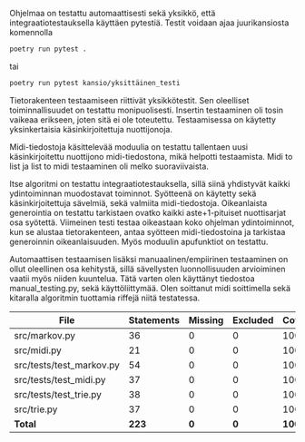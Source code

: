 Ohjelmaa on testattu automaattisesti sekä yksikkö, että integraatiotestauksella käyttäen pytestiä. Testit voidaan ajaa juurikansiosta komennolla
```bash
poetry run pytest .
```
tai
```bash
poetry run pytest kansio/yksittäinen_testi
```

Tietorakenteen testaamiseen riittivät yksikkötestit. Sen oleelliset toiminnallisuudet on testattu monipuolisesti. Insertin testaaminen oli tosin vaikeaa erikseen, joten sitä ei ole toteutettu. Testaamisessa on käytetty yksinkertaisia käsinkirjoitettuja nuottijonoja.

Midi-tiedostoja käsittelevää moduulia on testattu tallentaen uusi käsinkirjoitettu nuottijono midi-tiedostona, mikä helpotti testaamista. Midi to list ja list to midi testaaminen oli melko suoraviivaista.

Itse algoritmi on testattu integraatiotestauksella, sillä siinä yhdistyvät kaikki ydintoiminnan muodostavat toiminnot. Syötteenä on käytetty sekä käsinkirjoitettuja sävelmiä, sekä valmiita midi-tiedostoja. Oikeanlaista generointia on testattu tarkistaen ovatko kaikki aste+1-pituiset nuottisarjat osa syötettä. Viimeinen testi testaa oikeastaan koko ohjelman ydintoiminnot, kun se alustaa tietorakenteen, antaa syötteen midi-tiedostoina ja tarkistaa generoinnin oikeanlaisuuden. Myös moduulin apufunktiot on testattu.

Automaattisen testaamisen lisäksi manuaalinen/empiirinen testaaminen on ollut oleellinen osa kehitystä, sillä sävellysten luonnollisuuden arvioiminen vaatii myös niiden kuuntelua. Tätä varten olen käyttänyt tiedostoa manual_testing.py, sekä käyttöliittymää. Olen soittanut midi soittimella sekä kitaralla algoritmin tuottamia riffejä niitä testatessa.

| File                       | Statements | Missing | Excluded | Coverage |
|----------------------------|------------|---------|----------|----------|
| src/markov.py              | 36         | 0       | 0        | 100%     |
| src/midi.py                | 21         | 0       | 0        | 100%     |
| src/tests/test_markov.py   | 54         | 0       | 0        | 100%     |
| src/tests/test_midi.py     | 37         | 0       | 0        | 100%     |
| src/tests/test_trie.py     | 38         | 0       | 0        | 100%     |
| src/trie.py                | 37         | 0       | 0        | 100%     |
| **Total**                  | **223**    | **0**   | **0**    | **100%** |
